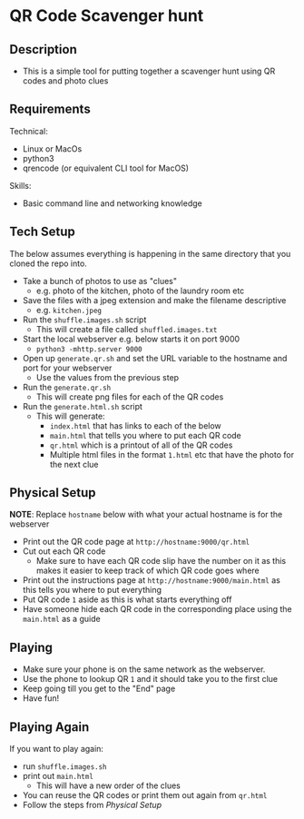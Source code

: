 # QR Code Scavenger hunt

## Description

* This is a simple tool for putting together a scavenger hunt using QR codes and photo clues

## Requirements

Technical:

* Linux or MacOs
* python3
* qrencode (or equivalent CLI tool for MacOS)

Skills:

* Basic command line and networking knowledge
  
## Tech Setup

The below assumes everything is happening in the same directory that you cloned the repo into.

* Take a bunch of photos to use as "clues"
    * e.g. photo of the kitchen, photo of the laundry room etc
* Save the files with a jpeg extension and make the filename descriptive 
    * e.g. `kitchen.jpeg`
* Run the `shuffle.images.sh` script
    * This will create a file called `shuffled.images.txt`
* Start the local webserver e.g. below starts it on port 9000
    * `python3 -mhttp.server 9000`
* Open up `generate.qr.sh` and set the URL variable to the hostname and port for your webserver
    * Use the values from the previous step
* Run the `generate.qr.sh`
    * This will create png files for each of the QR codes
* Run the `generate.html.sh` script
    * This will generate:
        * `index.html` that has links to each of the below
        * `main.html` that tells you where to put each QR code
        * `qr.html` which is a printout of all of the QR codes
        * Multiple html files in the format `1.html` etc that have the photo for the next clue


## Physical Setup

**NOTE**: Replace `hostname` below with what your actual hostname is for the webserver

* Print out the QR code page at `http://hostname:9000/qr.html`
* Cut out each QR code
    * Make sure to have each QR code slip have the number on it as this makes it easier to keep track of which QR code goes where
* Print out the instructions page at `http://hostname:9000/main.html` as this tells you where to put everything
* Put QR code `1` aside as this is what starts everything off
* Have someone hide each QR code in the corresponding place using the `main.html` as a guide

## Playing

* Make sure your phone is on the same network as the webserver. 
* Use the phone to lookup QR `1` and it should take you to the first clue
* Keep going till you get to the "End" page
* Have fun!

## Playing Again

If you want to play again:

* run `shuffle.images.sh`
* print out `main.html`
    * This will have a new order of the clues
* You can reuse the QR codes or print them out again from `qr.html`
* Follow the steps from *Physical Setup*

